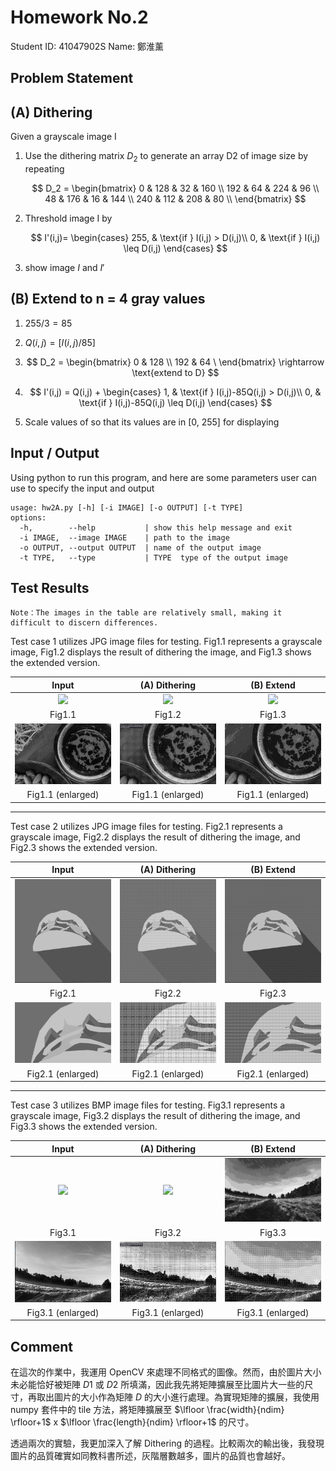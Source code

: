 # Homework No.2

Student ID: 41047902S Name: 鄭淮薰

## Problem Statement

## (A) Dithering

Given a grayscale image I

1. Use the dithering matrix $D_2$ to generate an array D2 of image size by repeating
   
   $$
   D_2 = \begin{bmatrix}
0 & 128 & 32 & 160 \\
192 & 64 & 224 & 96 \\
48 & 176 & 16 & 144 \\
240 & 112 & 208 & 80 \\
\end{bmatrix}
   $$

2. Threshold image I by
   
   $$
   I'(i,j)= \begin{cases} 
255, & \text{if } I(i,j) > D(i,j)\\
0, & \text{if } I(i,j) \leq D(i,j)
\end{cases}
   $$

3. show image $I$ and $I'$

## (B) Extend to n = 4 gray values

1. $255 / 3 = 85$

2. $Q(i,j)=[I(i,j)/85]$

3. $$
   D_2 = \begin{bmatrix}
0 & 128 \\
192 & 64 \
\end{bmatrix} \rightarrow \text{extend to D}
   $$

4. $$
   I'(i,j) = Q(i,j) + \begin{cases} 
1, & \text{if } I(i,j)-85Q(i,j) > D(i,j)\\
0, & \text{if } I(i,j)-85Q(i,j) \leq D(i,j)
\end{cases}
   $$

5. Scale values of so that its values are in [0, 255] for displaying

## Input / Output

Using python to run this program, and here are some parameters user can use to specify the input and output

```shell
usage: hw2A.py [-h] [-i IMAGE] [-o OUTPUT] [-t TYPE]
options:
  -h,        --help           | show this help message and exit
  -i IMAGE,  --image IMAGE    | path to the image
  -o OUTPUT, --output OUTPUT  | name of the output image
  -t TYPE,   --type           | TYPE  type of the output image
```

## Test Results

```textile
Note：The images in the table are relatively small, making it difficult to discern differences.
```

Test case 1 utilizes JPG image files for testing. Fig1.1 represents a grayscale image, Fig1.2 displays the result of dithering the image, and Fig1.3 shows the extended version.

| Input                        | (A) Dithering                        | (B) Extend                          |
|:----------------------------:|:------------------------------------:|:-----------------------------------:|
| ![](./img/jpg_original.jpeg) | ![](./img/jpg_dithering.jpeg)        | ![](./img/jpg_extended.jpeg)        |
| Fig1.1                       | Fig1.2                               | Fig1.3                              |
| ![](./img/jpg_enlarge.png)   | ![](./img/jpg_dithering_enlarge.png) | ![](./img/jpg_extended_enlarge.png) |
| Fig1.1 (enlarged)            | Fig1.1 (enlarged)                    | Fig1.1 (enlarged)                   |

---

Test case 2 utilizes JPG image files for testing. Fig2.1 represents a grayscale image, Fig2.2 displays the result of dithering the image, and Fig2.3 shows the extended version.

| Input                       | (A) Dithering                        | (B) Extend                          |
|:---------------------------:|:------------------------------------:|:-----------------------------------:|
| ![](./img/png_original.png) | ![](./img/png_dithering.png)         | ![](./img/png_extended.png)         |
| Fig2.1                      | Fig2.2                               | Fig2.3                              |
| ![](./img/png_enlarge.png)  | ![](./img/png_dithering_enlarge.png) | ![](./img/png_extended_enlarge.png) |
| Fig2.1 (enlarged)           | Fig2.1 (enlarged)                    | Fig2.1 (enlarged)                   |

---

Test case 3 utilizes BMP image files for testing. Fig3.1 represents a grayscale image, Fig3.2 displays the result of dithering the image, and Fig3.3 shows the extended version.

| Input                                                                          | (A) Dithering                                                                   | (B) Extend                          |
|:------------------------------------------------------------------------------:|:-------------------------------------------------------------------------------:|:-----------------------------------:|
| ![](/Users/huaish/Desktop/111-2/Image_Processing/HW2/doc/img/bmp_original.png) | ![](/Users/huaish/Desktop/111-2/Image_Processing/HW2/doc/img/bmp_dithering.png) | ![](./img/bmp_extended.png)         |
| Fig3.1                                                                         | Fig3.2                                                                          | Fig3.3                              |
| ![](./img/bmp_enlarge.png)                                                     | ![](./img/bmp_dithering_enlarge.png)                                            | ![](./img/bmp_extended_enlarge.png) |
| Fig3.1 (enlarged)                                                              | Fig3.1 (enlarged)                                                               | Fig3.1 (enlarged)                   |

## Comment

在這次的作業中，我運用 OpenCV 來處理不同格式的圖像。然而，由於圖片大小未必能恰好被矩陣 $D1$ 或 $D2$ 所填滿，因此我先將矩陣擴展至比圖片大一些的尺寸，再取出圖片的大小作為矩陣 $D$ 的大小進行處理。為實現矩陣的擴展，我使用 numpy 套件中的 tile 方法，將矩陣擴展至 $\lfloor \frac{width}{ndim} \rfloor+1$ x $\lfloor \frac{length}{ndim} \rfloor+1$ 的尺寸。

透過兩次的實驗，我更加深入了解 Dithering 的過程。比較兩次的輸出後，我發現圖片的品質確實如同教科書所述，灰階層數越多，圖片的品質也會越好。
